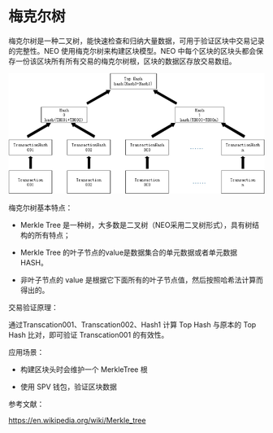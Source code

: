 # 梅克尔树

梅克尔树是一种二叉树，能快速检查和归纳大量数据，可用于验证区块中交易记录的完整性。NEO 使用梅克尔树来构建区块模型。NEO 中每个区块的区块头都会保存一份该区块所有所有交易的梅克尔树根，区块的数据区存放交易数组。

[![MerkleTree01](../images/blockchain_paradigm/MerkleTree01.png)](../../images/blockchain_paradigm/MerkleTree01.png)

梅克尔树基本特点：

  - Merkle Tree 是一种树，大多数是二叉树（NEO采用二叉树形式），具有树结构的所有特点；

  - Merkle Tree 的叶子节点的value是数据集合的单元数据或者单元数据 HASH。

  - 非叶子节点的 value 是根据它下面所有的叶子节点值，然后按照哈希法计算而得出的。

交易验证原理：

通过Transcation001、Transcation002、Hash1 计算 Top Hash 与原本的 Top Hash 比对，即可验证 Transcation001 的有效性。


应用场景：

- 构建区块头时会维护一个 MerkleTree 根

- 使用 SPV 钱包，验证区块数据

参考文献：

<https://en.wikipedia.org/wiki/Merkle_tree>